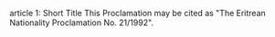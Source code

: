 article 1: Short Title
This Proclamation may be cited as &quot;The Eritrean Nationality Proclamation No. 21&#x2F;1992&quot;.
<ul>
</ul>